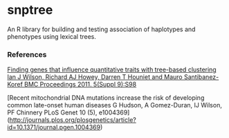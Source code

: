 # snptree

An R library for building and testing association of haplotypes and phenotypes using lexical trees.

### References

[Finding genes that influence quantitative traits with tree-based clustering
Ian J Wilson, Richard AJ Howey, Darren T Houniet and Mauro Santibanez-Koref
BMC Proceedings 2011. 5(Suppl 9):S98](https://bmcproc.biomedcentral.com/articles/10.1186/1753-6561-5-S9-S98)


[Recent mitochondrial DNA mutations increase the risk of developing common late-onset human diseases
G Hudson, A Gomez-Duran, IJ Wilson, PF Chinnery
PLoS Genet 10 (5), e1004369]
(http://journals.plos.org/plosgenetics/article?id=10.1371/journal.pgen.1004369)

